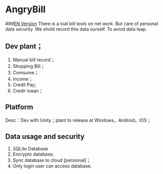 # AngryBill
###[EN Version](README-CN.md)
There is a loat bill tools on net work. But care of personal data security. We shold record this data ourself.
To aviod data leap.

## Dev plant；
1. Manual bill record；
2. Shopping Bill；
3. Comsume；
4. Income；
5. Credit Pay;
6. Credir loean；

## Platform
Desc：Dev with Unity；plant to release at Windows，Android，IOS；

## Data usage and security
1. SQLite Database
2. Encrypto database;
3. Sync database to cloud [persional]；
4. Only login user can access database.
